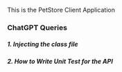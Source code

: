 This is the PetStore Client Application

### ChatGPT Queries

##### 1. Injecting the class file  
##### 2. How to Write Unit Test for the API 